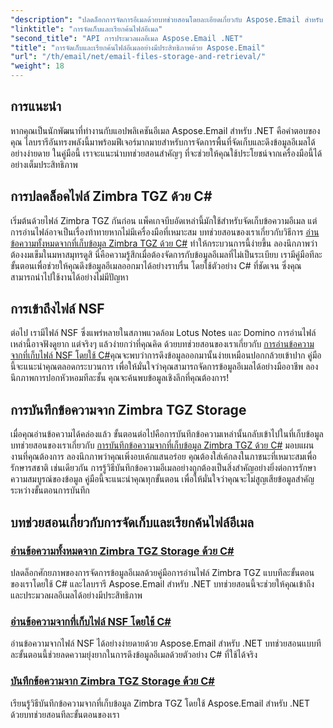 ```yaml
---
"description": "ปลดล็อกการจัดการอีเมลด้วยบทช่วยสอนโดยละเอียดเกี่ยวกับ Aspose.Email สำหรับ .NET ครอบคลุมการจัดการไฟล์ Zimbra TGZ และ NSF ใน C#"
"linktitle": "การจัดเก็บและเรียกค้นไฟล์อีเมล"
"second_title": "API การประมวลผลอีเมล Aspose.Email .NET"
"title": "การจัดเก็บและเรียกค้นไฟล์อีเมลอย่างมีประสิทธิภาพด้วย Aspose.Email"
"url": "/th/email/net/email-files-storage-and-retrieval/"
"weight": 18
---
```


## การแนะนำ

หากคุณเป็นนักพัฒนาที่ทำงานกับแอปพลิเคชันอีเมล Aspose.Email สำหรับ .NET คือคำตอบของคุณ ไลบรารีอันทรงพลังนี้มาพร้อมฟีเจอร์มากมายสำหรับการจัดการพื้นที่จัดเก็บและดึงข้อมูลอีเมลได้อย่างง่ายดาย ในคู่มือนี้ เราจะแนะนำบทช่วยสอนสำคัญๆ ที่จะช่วยให้คุณใช้ประโยชน์จากเครื่องมือนี้ได้อย่างเต็มประสิทธิภาพ

## การปลดล็อคไฟล์ Zimbra TGZ ด้วย C#
เริ่มต้นด้วยไฟล์ Zimbra TGZ กันก่อน แพ็คเกจบีบอัดเหล่านี้มักใช้สำหรับจัดเก็บข้อความอีเมล แต่การอ่านไฟล์อาจเป็นเรื่องท้าทายหากไม่มีเครื่องมือที่เหมาะสม บทช่วยสอนของเราเกี่ยวกับวิธีการ [อ่านข้อความทั้งหมดจากที่เก็บข้อมูล Zimbra TGZ ด้วย C#](./read-all-messages-from-zimbra-tgz-storage/) ทำให้กระบวนการนี้ง่ายขึ้น ลองนึกภาพว่าต้องงมเข็มในมหาสมุทรดูสิ นี่คือความรู้สึกเมื่อต้องจัดการกับข้อมูลอีเมลที่ไม่เป็นระเบียบ เรามีคู่มือทีละขั้นตอนเพื่อช่วยให้คุณดึงข้อมูลอีเมลออกมาได้อย่างราบรื่น โดยใช้ตัวอย่าง C# ที่ชัดเจน ซึ่งคุณสามารถนำไปใช้งานได้อย่างไม่มีปัญหา 

## การเข้าถึงไฟล์ NSF
ต่อไป เรามีไฟล์ NSF ซึ่งแพร่หลายในสภาพแวดล้อม Lotus Notes และ Domino การอ่านไฟล์เหล่านี้อาจฟังดูยาก แต่จริงๆ แล้วง่ายกว่าที่คุณคิด ด้วยบทช่วยสอนของเราเกี่ยวกับ [การอ่านข้อความจากที่เก็บไฟล์ NSF โดยใช้ C#](./read-messages-from-nsf-files-storage/)คุณจะพบว่าการดึงข้อมูลออกมานั้นง่ายเหมือนปอกกล้วยเข้าปาก คู่มือนี้จะแนะนำคุณตลอดกระบวนการ เพื่อให้มั่นใจว่าคุณสามารถจัดการข้อมูลอีเมลได้อย่างมืออาชีพ ลองนึกภาพการปอกหัวหอมทีละชั้น คุณจะค้นพบข้อมูลเชิงลึกที่คุณต้องการ!

## การบันทึกข้อความจาก Zimbra TGZ Storage
เมื่อคุณอ่านข้อความได้คล่องแล้ว ขั้นตอนต่อไปคือการบันทึกข้อความเหล่านั้นกลับเข้าไปในที่เก็บข้อมูล บทช่วยสอนของเราเกี่ยวกับ [การบันทึกข้อความจากที่เก็บข้อมูล Zimbra TGZ ด้วย C#](./save-messages-from-zimbra-tgz-storage/) มอบแผนงานที่คุณต้องการ ลองนึกภาพว่าคุณเพิ่งอบเค้กแสนอร่อย คุณต้องใส่เค้กลงในภาชนะที่เหมาะสมเพื่อรักษารสชาติ เช่นเดียวกัน การรู้วิธีบันทึกข้อความอีเมลอย่างถูกต้องเป็นสิ่งสำคัญอย่างยิ่งต่อการรักษาความสมบูรณ์ของข้อมูล คู่มือนี้จะแนะนำคุณทุกขั้นตอน เพื่อให้มั่นใจว่าคุณจะไม่สูญเสียข้อมูลสำคัญระหว่างขั้นตอนการบันทึก

## บทช่วยสอนเกี่ยวกับการจัดเก็บและเรียกค้นไฟล์อีเมล
### [อ่านข้อความทั้งหมดจาก Zimbra TGZ Storage ด้วย C#](./read-all-messages-from-zimbra-tgz-storage/)
ปลดล็อกศักยภาพของการจัดการข้อมูลอีเมลด้วยคู่มือการอ่านไฟล์ Zimbra TGZ แบบทีละขั้นตอนของเราโดยใช้ C# และไลบรารี Aspose.Email สำหรับ .NET บทช่วยสอนนี้จะช่วยให้คุณเข้าถึงและประมวลผลอีเมลได้อย่างมีประสิทธิภาพ
### [อ่านข้อความจากที่เก็บไฟล์ NSF โดยใช้ C#](./read-messages-from-nsf-files-storage/)
อ่านข้อความจากไฟล์ NSF ได้อย่างง่ายดายด้วย Aspose.Email สำหรับ .NET บทช่วยสอนแบบทีละขั้นตอนนี้ช่วยลดความยุ่งยากในการดึงข้อมูลอีเมลด้วยตัวอย่าง C# ที่ใช้ได้จริง
### [บันทึกข้อความจาก Zimbra TGZ Storage ด้วย C#](./save-messages-from-zimbra-tgz-storage/)
เรียนรู้วิธีบันทึกข้อความจากที่เก็บข้อมูล Zimbra TGZ โดยใช้ Aspose.Email สำหรับ .NET ด้วยบทช่วยสอนทีละขั้นตอนของเรา